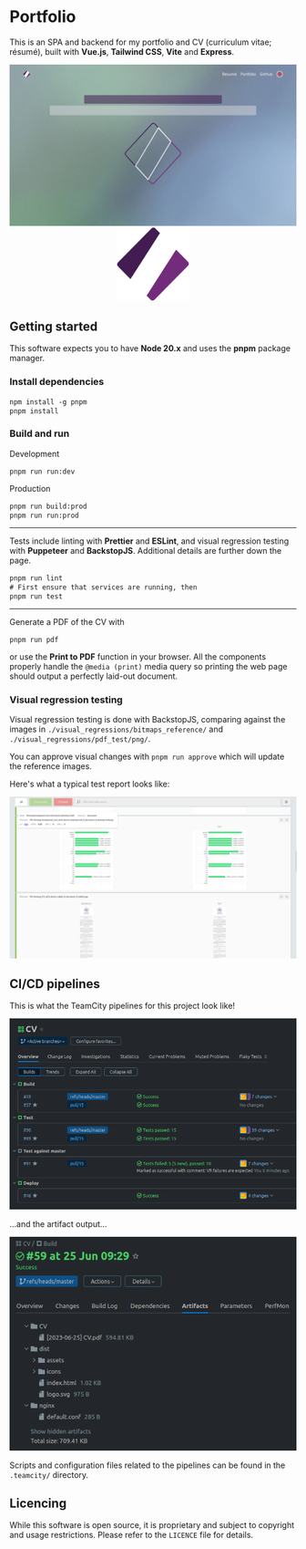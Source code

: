 # Portfolio

This is an SPA and backend for my portfolio and CV (curriculum vitae; résumé), built with **Vue.js**,
**Tailwind CSS**, **Vite** and **Express**.

<div style="text-align: center"><img alt="Home page preview" src="doc/landing-page-loading.png" /></div>
<div style="text-align: center"><img alt="Logo" src="web/public/logo.svg" height="128" /></div>

## Getting started

This software expects you to have **Node 20.x** and uses the **pnpm** package manager.

### Install dependencies

```shell
npm install -g pnpm
pnpm install
```

### Build and run

Development

```shell
pnpm run run:dev
```

Production

```shell
pnpm run build:prod
pnpm run run:prod
```

---

Tests include linting with **Prettier** and **ESLint**, and visual regression testing with **Puppeteer** and
**BackstopJS**. Additional details are further down the page.

```shell
pnpm run lint
# First ensure that services are running, then
pnpm run test
```

---

Generate a PDF of the CV with

```shell
pnpm run pdf
```

or use the **Print to PDF** function in your browser. All the components properly handle the `@media (print)` media
query so printing the web page should output a perfectly laid-out document.

### Visual regression testing

Visual regression testing is done with BackstopJS, comparing against the images in
`./visual_regressions/bitmaps_reference/` and `./visual_regressions/pdf_test/png/`.

You can approve visual changes with `pnpm run approve` which will update the reference images.

Here's what a typical test report looks like:

<img alt="" src="doc/backstop.png"/>

## CI/CD pipelines

This is what the TeamCity pipelines for this project look like!

<img alt="" src="doc/pipelines.png"/>

...and the artifact output...

<img alt="" src="doc/artifacts.png"/>

Scripts and configuration files related to the pipelines can be found in the `.teamcity/` directory.

## Licencing

While this software is open source, it is proprietary and subject to copyright and usage restrictions. Please refer to
the `LICENCE` file for details.
